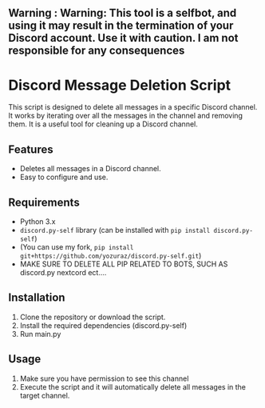 ## Warning : **Warning: This tool is a selfbot, and using it may result in the termination of your Discord account. Use it with caution. I am not responsible for any consequences**
# Discord Message Deletion Script

This script is designed to delete all messages in a specific Discord channel. It works by iterating over all the messages in the channel and removing them. It is a useful tool for cleaning up a Discord channel.

## Features
- Deletes all messages in a Discord channel.
- Easy to configure and use.

## Requirements
- Python 3.x
- `discord.py-self` library (can be installed with `pip install discord.py-self`)
- (You can use my fork, `pip install git+https://github.com/yozuraz/discord.py-self.git`)
- MAKE SURE TO DELETE ALL PIP RELATED TO BOTS, SUCH AS discord.py nextcord ect....
## Installation

1. Clone the repository or download the script.
2. Install the required dependencies (discord.py-self)
3. Run main.py

## Usage

1. Make sure you have permission to see this channel
2. Execute the script and it will automatically delete all messages in the target channel.
